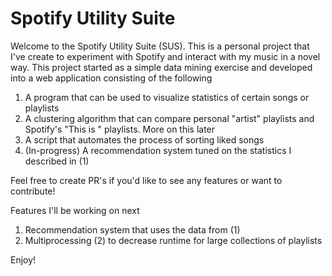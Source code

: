 # Spotify Utility Suite

Welcome to the Spotify Utility Suite (SUS). This is a personal project that I've create to experiment with Spotify and interact with my music in a novel way. This project started as a simple data mining exercise and developed into a web application consisting of the following 

1. A program that can be used to visualize statistics of certain songs or playlists 
2. A clustering algorithm that can compare personal "artist" playlists and Spotify's "This is <Artist>" playlists. More on this later 
3. A script that automates the process of sorting liked songs  
4. (In-progress) A recommendation system tuned on the statistics I described in (1)

Feel free to create PR's if you'd like to see any features or want to contribute!

Features I'll be working on next

1. Recommendation system that uses the data from (1)
2. Multiprocessing (2) to decrease runtime for large collections of playlists

Enjoy!
